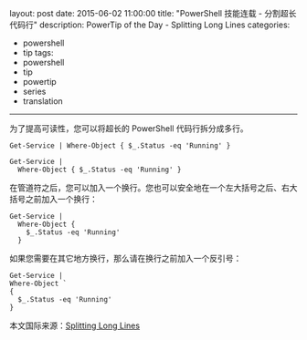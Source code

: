 ﻿layout: post
date: 2015-06-02 11:00:00
title: "PowerShell 技能连载 - 分割超长代码行"
description: PowerTip of the Day - Splitting Long Lines
categories:
- powershell
- tip
tags:
- powershell
- tip
- powertip
- series
- translation
---
为了提高可读性，您可以将超长的 PowerShell 代码行拆分成多行。

    Get-Service | Where-Object { $_.Status -eq 'Running' }
    
    Get-Service |
      Where-Object { $_.Status -eq 'Running' }

在管道符之后，您可以加入一个换行。您也可以安全地在一个左大括号之后、右大括号之前加入一个换行：

    Get-Service |
      Where-Object {
        $_.Status -eq 'Running'
      }

如果您需要在其它地方换行，那么请在换行之前加入一个反引号：

    Get-Service |
    Where-Object `
    {
      $_.Status -eq 'Running'
    }

<!--more-->
本文国际来源：[Splitting Long Lines](http://powershell.com/cs/blogs/tips/archive/2015/06/02/splitting-long-lines.aspx)
